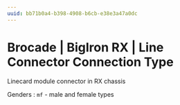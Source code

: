 ```yaml
---
uuid: bb71b0a4-b398-4908-b6cb-e38e3a47a0dc
---
```

# Brocade | BigIron RX | Line Connector Connection Type

Linecard module connector in RX chassis

Genders
: `mf` - male and female types

